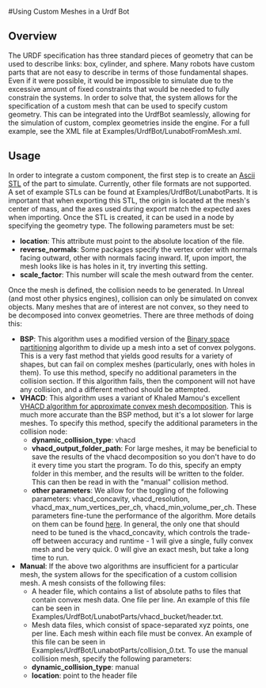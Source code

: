 #Using Custom Meshes in a Urdf Bot

## Overview

The URDF specification has three standard pieces of geometry that can be used to describe links: box, cylinder, and sphere. Many robots have custom parts that are not easy to describe in terms of those fundamental shapes. Even if it were possible, it would be impossible to simulate due to the excessive amount of fixed constraints that would be needed to fully constrain the systems. In order to solve that, the system allows for the specification of a custom mesh that can be used to specify custom geometry. This can be integrated into the UrdfBot seamlessly, allowing for the simulation of custom, complex geometries inside the engine. For a full example, see the XML file at Examples/UrdfBot/LunabotFromMesh.xml.

## Usage
In order to integrate a custom component, the first step is to create an [Ascii STL](https://en.wikipedia.org/wiki/STL_(file_format)) of the part to simulate. Currently, other file formats are not supported. A set of example STLs can be found at Examples/UrdfBot/LunabotParts. It is important that when exporting this STL, the origin is located at the mesh's center of mass, and the axes used during export match the expected axes when importing. Once the STL is created, it can be used in a <visual> node by specifying the <mesh> geometry type. The following parameters must be set:
* **location**: This attribute must point to the absolute location of the file.
* **reverse_normals**: Some packages specify the vertex order with normals facing outward, other with normals facing inward. If, upon import, the mesh looks like is has holes in it, try inverting this setting.
* **scale_factor**: This number will scale the mesh outward from the center. 

Once the mesh is defined, the collision needs to be generated. In Unreal (and most other physics engines), collision can only be simulated on convex objects. Many meshes that are of interest are not convex, so they need to be decomposed into convex geometries. There are three methods of doing this:

* **BSP**: This algorithm uses a modified version of the [Binary space partitioning](https://en.wikipedia.org/wiki/Binary_space_partitioning) algorithm to divide up a mesh into a set of convex polygons. This is a very fast method that yields good results for a variety of shapes, but can fail on complex meshes (particularly, ones with holes in them). To use this method, specify no additional parameters in the collision section. If this algorithm fails, then the component will not have any collision, and a different method should be attempted.
* **VHACD**: This algorithm uses a variant of Khaled Mamou's excellent [VHACD algorithm for approximate convex mesh decomposition](http://kmamou.blogspot.com/2014/11/v-hacd-v20-is-here.html). This is much more accurate than the BSP method, but it's a lot slower for large meshes. To specify this method, specify the additional parameters in the collision node:
    * **dynamic_collision_type**: vhacd
    * **vhacd_output_folder_path**: For large meshes, it may be beneficial to save the results of the vhacd decomposition so you don't have to do it every time you start the program. To do this, specify an empty folder in this member, and the results will be written to the folder. This can then be read in with the "manual" collision method.
    * **other parameters**: We allow for the toggling of the following parameters: vhacd_concavity, vhacd_resolution, vhacd_max_num_vertices_per_ch, vhacd_min_volume_per_ch. These parameters fine-tune the performance of the algorithm. More details on them can be found [here](http://kmamou.blogspot.com/2014/12/v-hacd-20-parameters-description.html). In general, the only one that should need to be tuned is the vhacd_concavity, which controls the trade-off between accuracy and runtime - 1 will give a single, fully convex mesh and be very quick. 0 will give an exact mesh, but take a long time to run. 
* **Manual**: If the above two algorithms are insufficient for a particular mesh, the system allows for the specification of a custom collision mesh. A mesh consists of the following files:
    * A header file, which contains a list of absolute paths to files that contain convex mesh data. One file per line. An example of this file can be seen in Examples/UrdfBot/LunabotParts/vhacd_bucket/header.txt.
    * Mesh data files, which consist of space-separated xyz points, one per line. Each mesh within each file must be convex. An example of this file can be seen in Examples/UrdfBot/LunabotParts/collision_0.txt.
  To use the manual collision mesh, specify the following parameters:
    * **dynamic_collision_type**: manual
    * **location**: point to the header file